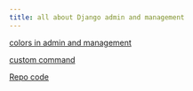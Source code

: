 ```yaml
---
title: all about Django admin and management
---
```


[colors in admin and management](https://docs.djangoproject.com/en/5.0/ref/django-admin/#syntax-coloring)

[custom command](https://docs.djangoproject.com/en/5.0/howto/custom-management-commands/)

[Repo code](https://github.com/django/django/blob/stable/5.1.x/django/utils/termcolors.py#L81)
